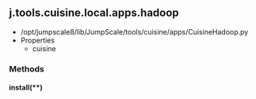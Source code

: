 <!-- toc -->
## j.tools.cuisine.local.apps.hadoop

- /opt/jumpscale8/lib/JumpScale/tools/cuisine/apps/CuisineHadoop.py
- Properties
    - cuisine

### Methods

#### install(**) 

